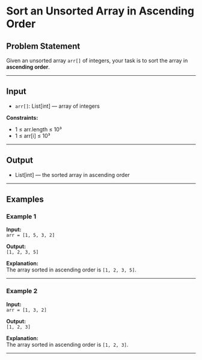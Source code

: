 # Sort an Unsorted Array in Ascending Order

## Problem Statement

Given an unsorted array `arr[]` of integers, your task is to sort the array in **ascending order**.

---

## Input

- `arr[]`: List[int] — array of integers

**Constraints:**

- 1 ≤ arr.length ≤ 10³  
- 1 ≤ arr[i] ≤ 10³  

---

## Output

- List[int] — the sorted array in ascending order

---

## Examples

### Example 1

**Input:**  
`arr = [1, 5, 3, 2]`

**Output:**  
`[1, 2, 3, 5]`

**Explanation:**  
The array sorted in ascending order is `[1, 2, 3, 5]`.

---

### Example 2

**Input:**  
`arr = [1, 3, 2]`

**Output:**  
`[1, 2, 3]`

**Explanation:**  
The array sorted in ascending order is `[1, 2, 3]`.

---
